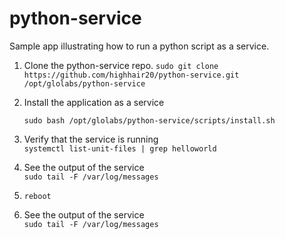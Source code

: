 # python-service
Sample app illustrating how to run a python script as a service.

1. Clone the python-service repo.
``sudo git clone https://github.com/highhair20/python-service.git /opt/glolabs/python-service``

2. Install the application as a service

    ``sudo bash /opt/glolabs/python-service/scripts/install.sh``
3. Verify that the service is running<br />
``systemctl list-unit-files | grep helloworld``
4. See the output of the service<br />
    ``sudo tail -F /var/log/messages``
5. ``reboot``
6. See the output of the service<br />
    ``sudo tail -F /var/log/messages``